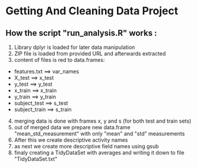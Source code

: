 # Getting And Cleaning Data Project
## How the script "run_analysis.R" works :
1. Library dplyr is loaded for later data manipulation
2. ZIP file is loaded from provided URL and afterwards extracted
3. content of files is red to data.frames:
+  features.txt  ==>   var_names
+  X_test        ==>   x_test
+  y_test        ==>   y_test
+  x_train       ==>   x_train
+  y_train       ==>   y_train
+  subject_test  ==>   s_test
+  subject_train ==>   s_train
4. merging data is done with frames x, y and s (for both test and train sets)
5. out of merged data we prepare new data.frame "mean_std_measurement" with only "mean" and "std" measurements
6. After this we create descriptive activity names
7. as next we create more descriptive field names using gsub
8. finaly creating a TidyDataSet with averages and writing it down to file "TidyDataSet.txt"
